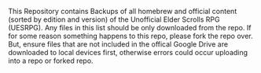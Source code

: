 This Repository contains Backups of all homebrew and official content (sorted by edition and version) of the Unofficial Elder Scrolls RPG (UESRPG). Any files in this list should be only downloaded from the repo. If for some reason something happens to this repo, please fork the repo over. But, ensure files that are not included in the offical Google Drive are downloaded to local devices first, otherwise errors could occur uploading into a repo or forked repo.

